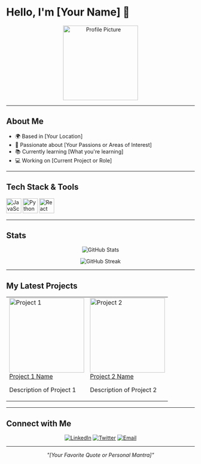 # Hello, I'm [Your Name] 👋

<!-- Your Profile Picture -->
<p align="center">
  <img src="URL_TO_YOUR_PROFILE_PICTURE" width="200" alt="Profile Picture"/>
</p>

---

## About Me
- 🌍 Based in [Your Location]
- 🚀 Passionate about [Your Passions or Areas of Interest]
- 📚 Currently learning [What you're learning]
- 💻 Working on [Current Project or Role]

---

## Tech Stack & Tools
<!-- Icons from devicon.dev or simpleicons.org -->
<p align="left">
  <img src="https://cdn.jsdelivr.net/gh/devicons/devicon/icons/javascript/javascript-original.svg" alt="JavaScript" width="40" height="40"/>
  <img src="https://cdn.jsdelivr.net/gh/devicons/devicon/icons/python/python-original.svg" alt="Python" width="40" height="40"/>
  <img src="https://cdn.jsdelivr.net/gh/devicons/devicon/icons/react/react-original.svg" alt="React" width="40" height="40"/>
  <!-- Add more icons matching your skills -->
</p>

---

## Stats
<!-- GitHub Stats -->
<p align="center">
  <img src="https://github-readme-stats.vercel.app/api?username=YOUR-USERNAME&show_icons=true&theme=radical" alt="GitHub Stats" />
</p>

<p align="center">
  <img src="https://github-readme-streak-stats.herokuapp.com/?user=YOUR-USERNAME" alt="GitHub Streak" />
</p>

---

## My Latest Projects

<table>
  <tr>
    <td>
      <a href="URL_TO_PROJECT1">
        <img src="URL_TO_PROJECT1_IMAGE" width="200" alt="Project 1"/>
      </a>
      <br>
      <a href="URL_TO_PROJECT1">Project 1 Name</a>
      <p>Description of Project 1</p>
    </td>
    <td>
      <a href="URL_TO_PROJECT2">
        <img src="URL_TO_PROJECT2_IMAGE" width="200" alt="Project 2"/>
      </a>
      <br>
      <a href="URL_TO_PROJECT2">Project 2 Name</a>
      <p>Description of Project 2</p>
    </td>
  </tr>
</table>

---

## Connect with Me

<p align="center">
  <a href="YOUR_LINKEDIN_PROFILE"><img src="https://img.shields.io/badge/LinkedIn-0077B5?style=for-the-badge&logo=linkedin&logoColor=white" alt="LinkedIn"/></a>
  <a href="YOUR_TWITTER_PROFILE"><img src="https://img.shields.io/badge/Twitter-1DA1F2?style=for-the-badge&logo=twitter&logoColor=white" alt="Twitter"/></a>
  <a href="mailto:YOUR_EMAIL"><img src="https://img.shields.io/badge/Email-D14836?style=for-the-badge&logo=gmail&logoColor=white" alt="Email"/></a>
</p>

---

<p align="center">
  <i>"[Your Favorite Quote or Personal Mantra]"</i>
</p>
